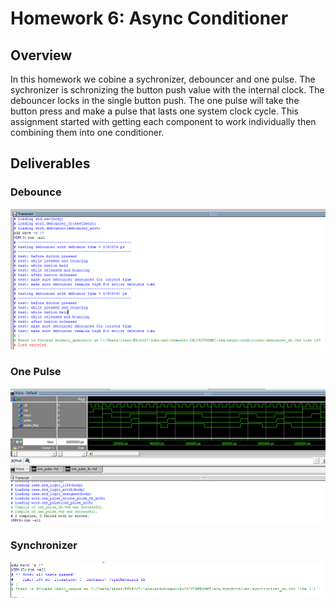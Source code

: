 # Homework 6: Async Conditioner
## Overview
In this homework we cobine a sychronizer, debouncer and one pulse.  The sychronizer is schronizing the button push value with the internal clock.  The debouncer locks in the single button push. The one pulse will take the button press and make a pulse that lasts one system clock cycle. This assignment started with getting each component to work individually then combining them into one conditioner.    

## Deliverables
### Debounce
![Picture of Debounce Del](hw6_Debounce_screenshot.png)
### One Pulse 
![Picture of Debounce Del](hw6_OnePulse_screenshot.png)
### Synchronizer
![Picture of Debounce Del](hw6_Synchronizer_screenshot.png)
